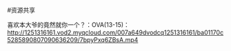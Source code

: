 #资源共享

喜欢本大爷的竟然就你一个？：OVA(13-15)：http://1251316161.vod2.myqcloud.com/007a649dvodcq1251316161/ba01170c5285890807090636209/7bpyPxq6ZBsA.mp4
